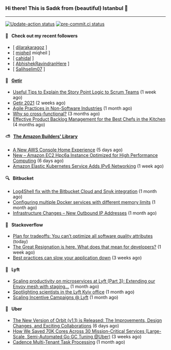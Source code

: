 ### Hi there! This is Sadık from (beautiful) Istanbul 👋

---

[![Update-action status](https://github.com/sadikkuzu/sadikkuzu/actions/workflows/sadikkuzu.yml/badge.svg)](https://github.com/sadikkuzu/sadikkuzu/actions/workflows/sadikkuzu.yml)
[![pre-commit.ci status](https://results.pre-commit.ci/badge/github/sadikkuzu/sadikkuzu/master.svg)](https://results.pre-commit.ci/latest/github/sadikkuzu/sadikkuzu/master)

#### 🔭 &nbsp; Check out my recent followers

- [ [dilarakaragoz](https://github.com/dilarakaragoz)  ]
- [ [miqheil](https://github.com/miqheil) miqheil ]
- [ [cahidal](https://github.com/cahidal)  ]
- [ [AbhishekRavindranHere](https://github.com/AbhishekRavindranHere)  ]
- [ [Salihselim07](https://github.com/Salihselim07)  ]


#### 🚀 &nbsp; [Getir](https://technology.getir.com)

- [Useful Tips to Explain the Story Point Logic to Scrum Teams](https://medium.com/getir/useful-tips-to-explain-the-story-point-logic-to-scrum-teams-872a62e95257?source=rss----5138a1e0a250---4) (1 week ago)
- [Getir 2021](https://medium.com/getir/getir-2021-cae852cc4e6c?source=rss----5138a1e0a250---4) (2 weeks ago)
- [Agile Practices in Non-Software Industries](https://medium.com/getir/agile-practices-in-non-software-industries-5e71c522aea2?source=rss----5138a1e0a250---4) (1 month ago)
- [Why so cross-functional?](https://medium.com/getir/why-so-cross-functional-e411271265fc?source=rss----5138a1e0a250---4) (3 months ago)
- [Effective Product Backlog Management for the Best Chefs in the Kitchen](https://medium.com/getir/effective-product-backlog-management-for-best-chefs-in-the-kitchen-d44a023d9c0b?source=rss----5138a1e0a250---4) (4 months ago)


#### ⛅ &nbsp; [The Amazon Builders' Library](https://aws.amazon.com/builders-library/)

- [A New AWS Console Home Experience](https://aws.amazon.com/blogs/aws/a-new-aws-console-home-experience/) (5 days ago)
- [New – Amazon EC2 Hpc6a Instance Optimized for High Performance Computing](https://aws.amazon.com/blogs/aws/new-amazon-ec2-hpc6a-instance-optimized-for-high-performance-computing/) (6 days ago)
- [Amazon Elastic Kubernetes Service Adds IPv6 Networking](https://aws.amazon.com/blogs/aws/amazon-elastic-kubernetes-service-adds-ipv6-networking/) (1 week ago)


#### 🔍 &nbsp; Bitbucket

- [Log4Shell fix with the Bitbucket Cloud and Snyk integration](https://bitbucket.org/blog/log4shell-fix-with-the-bitbucket-cloud-and-snyk-integration) (1 month ago)
- [Configuring multiple Docker services with different memory limits](https://bitbucket.org/blog/configuring-multiple-docker-services-with-different-memory-limits) (1 month ago)
- [Infrastructure Changes – New Outbound IP Addresses](https://bitbucket.org/blog/infrastructure-changes-new-outbound-ip-addresses) (1 month ago)


#### 📰 &nbsp; Stackoverflow

- [Plan for tradeoffs: You can’t optimize all software quality attributes](https://stackoverflow.blog/2022/01/17/plan-for-tradeoffs-you-cant-optimize-all-software-quality-attributes/) (today)
- [The Great Resignation is here. What does that mean for developers?](https://stackoverflow.blog/2022/01/10/the-great-resignation-is-here-what-does-that-mean-for-developers/) (1 week ago)
- [Best practices can slow your application down](https://stackoverflow.blog/2021/12/22/best-practices-can-slow-your-application-down/) (3 weeks ago)

#### 🚕 &nbsp; Lyft

- [Scaling productivity on microservices at Lyft (Part 3): Extending our Envoy mesh with staging…](https://eng.lyft.com/scaling-productivity-on-microservices-at-lyft-part-3-extending-our-envoy-mesh-with-staging-fdaafafca82f?source=rss----25cd379abb8---4) (1 month ago)
- [Spotlighting scientists in the Lyft Kyiv office](https://eng.lyft.com/spotlighting-scientists-in-the-lyft-kyiv-office-26c28787bdc2?source=rss----25cd379abb8---4) (1 month ago)
- [Scaling Incentive Campaigns @ Lyft](https://eng.lyft.com/scaling-incentive-campaigns-lyft-84222cf83aa7?source=rss----25cd379abb8---4) (1 month ago)

#### 🚕 &nbsp; Uber

- [The New Version of Orbit (v1.1) is Released: The Improvements, Design Changes, and Exciting Collaborations](https://eng.uber.com/the-new-version-of-orbit-v1-1-is-released/) (6 days ago)
- [How We Saved 70K Cores Across 30 Mission-Critical Services (Large-Scale, Semi-Automated Go GC Tuning @Uber)](https://eng.uber.com/how-we-saved-70k-cores-across-30-mission-critical-services/) (3 weeks ago)
- [Cadence Multi-Tenant Task Processing](https://eng.uber.com/cadence-multi-tenant-task-processing/) (1 month ago)
